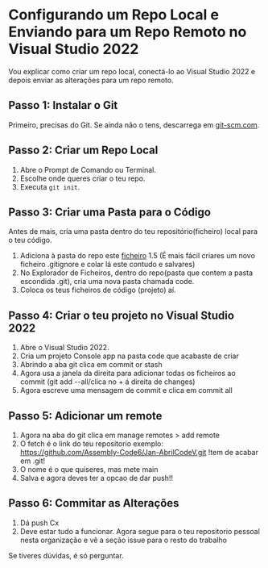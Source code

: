 # Configurando um Repo Local e Enviando para um Repo Remoto no Visual Studio 2022

Vou explicar como criar um repo local, conectá-lo ao Visual Studio 2022 e depois enviar as alterações para um repo remoto.

## Passo 1: Instalar o Git

Primeiro, precisas do Git. Se ainda não o tens, descarrega em [git-scm.com](https://git-scm.com/).

## Passo 2: Criar um Repo Local

1. Abre o Prompt de Comando ou Terminal.
2. Escolhe onde queres criar o teu repo.
3. Executa `git init`.

## Passo 3: Criar uma Pasta para o Código

Antes de mais, cria uma pasta dentro do teu repositório(ficheiro) local para o teu código.

1. Adiciona à pasta do repo este [ficheiro]([https://link-url-here.org](https://github.com/Assembly-Code6/Jan-AbrilCodeV/blob/main/.gitignore))
1.5 (É mais fácil criares um novo ficheiro .gitignore e colar lá este contudo e salvares)
2. No Explorador de Ficheiros, dentro do repo(pasta que contem a pasta escondida .git), cria uma nova pasta chamada code.
3. Coloca os teus ficheiros de código (projeto) aí.

## Passo 4: Criar o teu projeto no Visual Studio 2022

1. Abre o Visual Studio 2022.
2. Cria um projeto Console app na pasta code que acabaste de criar
3. Abrindo a aba git clica em commit or stash
4. Agora usa a janela da direita para adicionar todas os ficheiros ao commit (git add --all/clica no + á direita de changes)
5. Agora escreve uma mensagem de commit e clica em commit all

## Passo 5: Adicionar um remote

1. Agora na aba do git clica em manage remotes > add remote
2. O fetch é o link do teu repositorio exemplo: https://github.com/Assembly-Code6/Jan-AbrilCodeV.git !tem de acabar em .git!
3. O nome é o que quiseres, mas mete main
4. Salva e agora deves ter a opcao de dar push!!

## Passo 6: Commitar as Alterações

1. Dá push Cx
2. Deve estar tudo a funcionar. Agora segue para o teu repositorio pessoal nesta organização e vê a seção issue para o resto do trabalho


Se tiveres dúvidas, é só perguntar.
